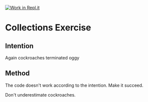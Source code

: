 [![Work in Repl.it](https://classroom.github.com/assets/work-in-replit-14baed9a392b3a25080506f3b7b6d57f295ec2978f6f33ec97e36a161684cbe9.svg)](https://classroom.github.com/online_ide?assignment_repo_id=2970275&assignment_repo_type=AssignmentRepo)
# Collections Exercise

## Intention

Again cockroaches terminated oggy

## Method

The code doesn't work according to the intention. Make it succeed.

Don't underestimate cockroaches.
